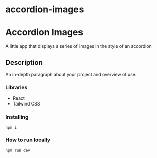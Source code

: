 # accordion-images

# Accordion Images

A little app that displays a series of images in the style of an accordion

## Description

An in-depth paragraph about your project and overview of use.

### Libraries

- React
- Tailwind CSS

### Installing

```
npm i
```

### How to run locally

```
npm run dev
```
